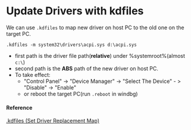 # Update Drivers with kdfiles

We can use `.kdfiles` to map new driver on host PC to the old one on the target PC.


`.kdfiles -m system32\drivers\acpi.sys d:\acpi.sys`

* first path is the driver file path(**relative**) under %systemroot%(almost `c:\`)
* second path is the **ABS** path of the new driver on host PC.
* To take effect:
  * "Control Panel" -> "Device Manager" -> "Select The Device" - > "Disable" -> "Enable"
  * or reboot the target PC(run `.reboot` in windbg)

#### Reference
[.kdfiles (Set Driver Replacement Map)](https://msdn.microsoft.com/en-us/library/windows/hardware/ff563848(v=vs.85).aspx)